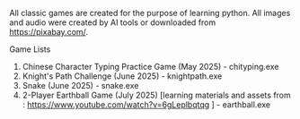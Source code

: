 All classic games are created for the purpose of learning python. 
All images and audio were created by AI tools or downloaded from https://pixabay.com/. 

Game Lists
1. Chinese Character Typing Practice Game (May 2025) - chityping.exe
2. Knight's Path Challenge (June 2025) - knightpath.exe
3. Snake (June 2025) - snake.exe
4. 2-Player Earthball Game (July 2025) [learning materials and assets from : https://www.youtube.com/watch?v=6gLeplbqtqg ] - earthball.exe
